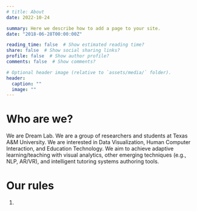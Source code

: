 ```yaml
---
# title: About
date: 2022-10-24

summary: Here we describe how to add a page to your site.
date: "2018-06-28T00:00:00Z"

reading_time: false  # Show estimated reading time?
share: false  # Show social sharing links?
profile: false  # Show author profile?
comments: false  # Show comments?

# Optional header image (relative to `assets/media/` folder).
header:
  caption: ""
  image: ""
---
```


# Who are we?
We are Dream Lab. We are a group of researchers and students at Texas A&M University. We are interested in Data Visualization, Human Computer Interaction, and Education Technology. We aim to achieve adaptive learning/teaching with visual analytics, other emerging techniques (e.g., NLP, AR/VR), and intelligent tutoring systems authoring tools.

# Our rules
1. 